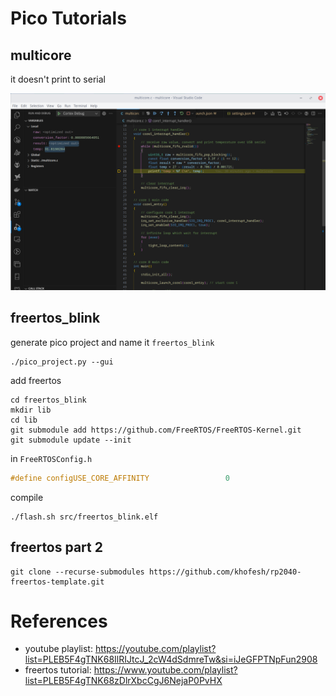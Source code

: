 # Pico Tutorials

## multicore

it doesn't print to serial

![debug](./img/Screenshot%20from%202023-10-08%2015-29-41.png)

## freertos_blink

generate pico project and name it `freertos_blink`

```shell
./pico_project.py --gui
```

add freertos

```shell
cd freertos_blink
mkdir lib
cd lib
git submodule add https://github.com/FreeRTOS/FreeRTOS-Kernel.git
git submodule update --init
```

in `FreeRTOSConfig.h`

```c
#define configUSE_CORE_AFFINITY                 0
```

compile

```shell
./flash.sh src/freertos_blink.elf
```

## freertos part 2

```shell
git clone --recurse-submodules https://github.com/khofesh/rp2040-freertos-template.git
```

# References

- youtube playlist: https://youtube.com/playlist?list=PLEB5F4gTNK68IlRIJtcJ_2cW4dSdmreTw&si=iJeGFPTNpFun2908
- freertos tutorial: https://www.youtube.com/playlist?list=PLEB5F4gTNK68zDlrXbcCgJ6NejaP0PvHX
